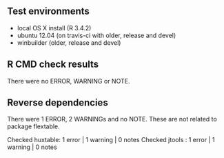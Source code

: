 ## Test environments

- local OS X install (R 3.4.2)
- ubuntu 12.04 (on travis-ci with older, release and devel)
- winbuilder (older, release and devel)

## R CMD check results

There were no ERROR, WARNING or NOTE. 

## Reverse dependencies

There were 1 ERROR, 2 WARNINGs and no NOTE. These are not related to package flextable.

Checked huxtable: 1 error  | 1 warning  | 0 notes
Checked jtools  : 1 error  | 1 warning  | 0 notes

